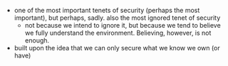 - one of the most important tenets of security (perhaps the most important), but perhaps, sadly. also the most ignored tenet of security
    - not because we intend to ignore it, but because we tend to believe we fully understand the environment. Believing, however, is not enough.
- built upon the idea that we can only secure what we know we own (or have)